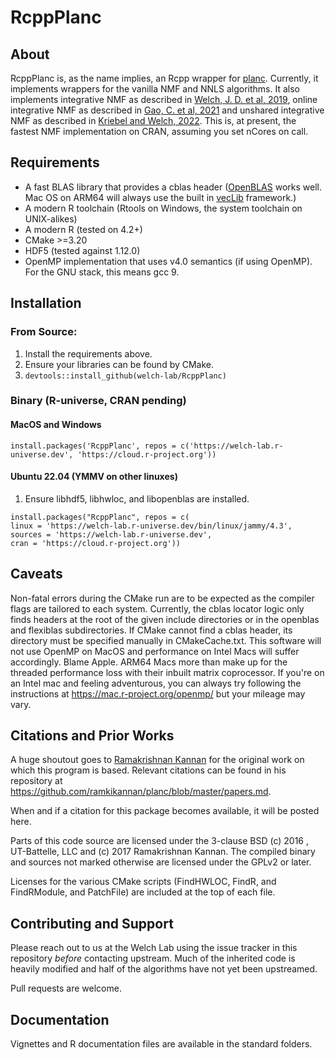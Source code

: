 # RcppPlanc

## About

RcppPlanc is, as the name implies, an Rcpp wrapper for [planc](https://github.com/ramkikannan/planc). Currently, it
implements wrappers for the vanilla NMF and NNLS algorithms. It also implements integrative NMF as described in
[Welch, J. D. et al, 2019](https://doi.org/10.1016/j.cell.2019.05.006), online integrative NMF as described in
[Gao, C. et al, 2021](https://doi.org/10.1038/s41587-021-00867-x) and unshared integrative NMF as described in
[Kriebel and Welch, 2022](https://doi.org/10.1038/s41467-022-28431-4). This is, at present, the fastest NMF implementation on CRAN, assuming you set nCores on call.

## Requirements

- A fast BLAS library that provides a cblas header ([OpenBLAS](https://github.com/OpenMathLib/OpenBLAS) works well. Mac
OS on ARM64 will always use the built in [vecLib](https://developer.apple.com/documentation/accelerate/veclib?language=objc) framework.)
- A modern R toolchain (Rtools on Windows, the system toolchain on UNIX-alikes)
- A modern R (tested on 4.2+)
- CMake >=3.20
- HDF5 (tested against 1.12.0)
- OpenMP implementation that uses v4.0 semantics (if using OpenMP). For the GNU stack, this means gcc 9.

## Installation

### From Source:
1. Install the requirements above.
2. Ensure your libraries can be found by CMake.
3. `devtools::install_github(welch-lab/RcppPlanc)`
### Binary (R-universe, CRAN pending)
#### MacOS and Windows
`install.packages('RcppPlanc', repos = c('https://welch-lab.r-universe.dev', 'https://cloud.r-project.org'))`
#### Ubuntu 22.04 (YMMV on other linuxes)
1. Ensure libhdf5, libhwloc, and libopenblas are installed.

```
install.packages("RcppPlanc", repos = c(
linux = 'https://welch-lab.r-universe.dev/bin/linux/jammy/4.3',
sources = 'https://welch-lab.r-universe.dev',
cran = 'https://cloud.r-project.org'))
```

## Caveats

Non-fatal errors during the CMake run are to be expected as the compiler flags are tailored to each system.
Currently, the cblas locator logic only finds headers at the root of the given include directories or in the openblas
and flexiblas subdirectories. If CMake cannot find a cblas header, its directory must be specified manually in CMakeCache.txt.
This software will not use OpenMP on MacOS and performance on Intel Macs will suffer accordingly. Blame Apple. ARM64 Macs
more than make up for the threaded performance loss with their inbuilt matrix coprocessor. If you're on an Intel mac and feeling
adventurous, you can always try following the instructions at <https://mac.r-project.org/openmp/> but your mileage may vary.

## Citations and Prior Works

A huge shoutout goes to [Ramakrishnan Kannan](https://github.com/ramkikannan) for the original work on which this program is based.
Relevant citations can be found in his repository at <https://github.com/ramkikannan/planc/blob/master/papers.md>.

When and if a citation for this package becomes available, it will be posted here.

Parts of this code source are licensed under the 3-clause BSD (c) 2016 , UT-Battelle, LLC and (c) 2017 Ramakrishnan Kannan.
The compiled binary and sources not marked otherwise are licensed under the GPLv2 or later.

Licenses for the various CMake scripts (FindHWLOC, FindR, and FindRModule, and PatchFile) are included at the top
of each file.

## Contributing and Support

Please reach out to us at the Welch Lab using the issue tracker in this repository *before* contacting upstream.
Much of the inherited code is heavily modified and half of the algorithms have not yet been upstreamed.

Pull requests are welcome.

## Documentation

Vignettes and R documentation files are available in the standard folders.
